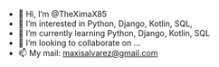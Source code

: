 - 👋 Hi, I’m @TheXimaX85
- 👀 I’m interested in Python, Django, Kotlin, SQL, 
- 🌱 I’m currently learning Python, Django, Kotlin, SQL
- 💞️ I’m looking to collaborate on ...
- 📫 My mail: maxisalvarez@gmail.com

<!---
TheXimaX85/TheXimaX85 is a ✨ special ✨ repository because its `README.md` (this file) appears on your GitHub profile.
You can click the Preview link to take a look at your changes.
--->
